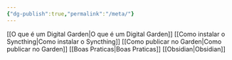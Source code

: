 ```yaml
---
{"dg-publish":true,"permalink":"/meta/"}
---
```


[[O que é um Digital Garden\|O que é um Digital Garden]]
[[Como instalar o Syncthing\|Como instalar o Syncthing]]
[[Como publicar no Garden\|Como publicar no Garden]]
[[Boas Praticas\|Boas Praticas]]
[[Obsidian\|Obsidian]]
